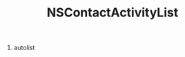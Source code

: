 ﻿---
uid: crmscript_ref_NSContactActivityList
title: NSContactActivityList
intellisense: Void.NSContactActivityList
keywords: NSContactActivityList
so.topic: reference
---



1. autolist 

